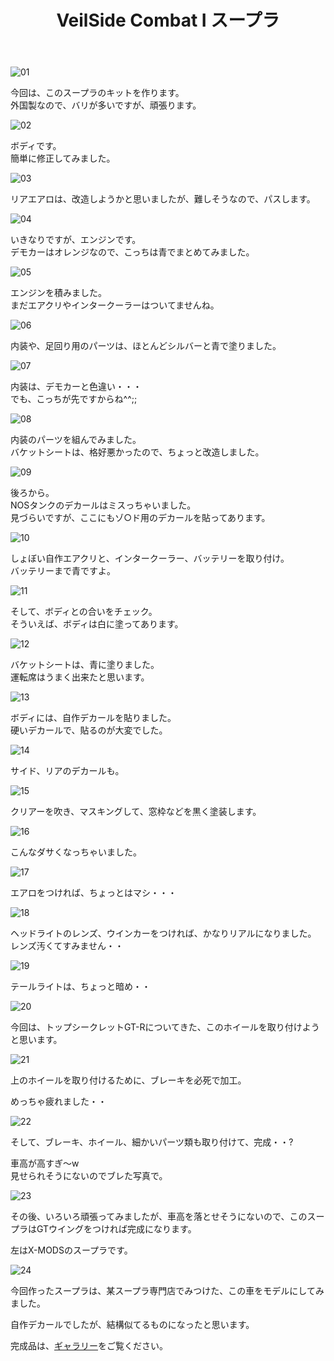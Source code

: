 ﻿---
layout: hobby
title: "VeilSide Combat I スープラ"
category: hobby
subcategory: diary
---

![01](/assets/hobby/diary/03/01.jpg)

今回は、このスープラのキットを作ります。  
外国製なので、バリが多いですが、頑張ります。

![02](/assets/hobby/diary/03/02.jpg)

ボディです。  
簡単に修正してみました。

![03](/assets/hobby/diary/03/03.jpg)

リアエアロは、改造しようかと思いましたが、難しそうなので、パスします。

![04](/assets/hobby/diary/03/04.jpg)

いきなりですが、エンジンです。  
デモカーはオレンジなので、こっちは青でまとめてみました。

![05](/assets/hobby/diary/03/05.jpg)

エンジンを積みました。  
まだエアクリやインタークーラーはついてませんね。

![06](/assets/hobby/diary/03/06.jpg)

内装や、足回り用のパーツは、ほとんどシルバーと青で塗りました。

![07](/assets/hobby/diary/03/07.jpg)

内装は、デモカーと色違い・・・  
でも、こっちが先ですからね^^;;

![08](/assets/hobby/diary/03/08.jpg)

内装のパーツを組んでみました。  
バケットシートは、格好悪かったので、ちょっと改造しました。

![09](/assets/hobby/diary/03/09.jpg)

後ろから。  
NOSタンクのデカールはミスっちゃいました。  
見づらいですが、ここにもゾ○ド用のデカールを貼ってあります。

![10](/assets/hobby/diary/03/10.jpg)

しょぼい自作エアクリと、インタークーラー、バッテリーを取り付け。  
バッテリーまで青ですよ。

![11](/assets/hobby/diary/03/11.jpg)

そして、ボディとの合いをチェック。  
そういえば、ボディは白に塗ってあります。

![12](/assets/hobby/diary/03/12.jpg)

バケットシートは、青に塗りました。  
運転席はうまく出来たと思います。

![13](/assets/hobby/diary/03/13.jpg)

ボディには、自作デカールを貼りました。  
硬いデカールで、貼るのが大変でした。

![14](/assets/hobby/diary/03/14.jpg)

サイド、リアのデカールも。

![15](/assets/hobby/diary/03/15.jpg)

クリアーを吹き、マスキングして、窓枠などを黒く塗装します。

![16](/assets/hobby/diary/03/16.jpg)

こんなダサくなっちゃいました。

![17](/assets/hobby/diary/03/17.jpg)

エアロをつければ、ちょっとはマシ・・・

![18](/assets/hobby/diary/03/18.jpg)

ヘッドライトのレンズ、ウインカーをつければ、かなりリアルになりました。  
レンズ汚くてすみません・・

![19](/assets/hobby/diary/03/19.jpg)

テールライトは、ちょっと暗め・・

![20](/assets/hobby/diary/03/20.jpg)

今回は、トップシークレットGT-Rについてきた、このホイールを取り付けようと思います。

![21](/assets/hobby/diary/03/21.jpg)

上のホイールを取り付けるために、ブレーキを必死で加工。

めっちゃ疲れました・・

![22](/assets/hobby/diary/03/22.jpg)

そして、ブレーキ、ホイール、細かいパーツ類も取り付けて、完成・・?

車高が高すぎ～w  
見せられそうにないのでブレた写真で。

![23](/assets/hobby/diary/03/23.jpg)

その後、いろいろ頑張ってみましたが、車高を落とせそうにないので、このスープラはGTウイングをつければ完成になります。

左はX-MODSのスープラです。

![24](/assets/hobby/diary/03/24.jpg)

今回作ったスープラは、某スープラ専門店でみつけた、この車をモデルにしてみました。

自作デカールでしたが、結構似てるものになったと思います。

完成品は、[ギャラリー](/hobby/gallery/gallery)をご覧ください。